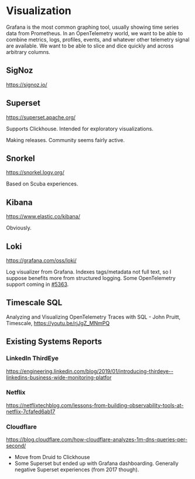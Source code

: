 # Visualization

Grafana is the most common graphing tool, usually showing time series data from Prometheus. In an OpenTelemetry world, we want to be able to combine metrics, logs, profiles, events, and whatever other telemetry signal are available. We want to be able to slice and dice quickly and across arbitrary columns.

## SigNoz
https://signoz.io/

## Superset
https://superset.apache.org/

Supports Clickhouse. Intended for exploratory visualizations.

Making releases. Community seems fairly active.

## Snorkel
https://snorkel.logv.org/

Based on Scuba experiences.

## Kibana
https://www.elastic.co/kibana/

Obviously.

## Loki
https://grafana.com/oss/loki/

Log visualizer from Grafana. Indexes tags/metadata not full text, so I suppose benefits more from structured logging. Some OpenTelemetry support coming in [#5363](https://github.com/grafana/loki/pull/5363).

## Timescale SQL
Analyzing and Visualizing OpenTelemetry Traces with SQL - John Pruitt, Timescale, https://youtu.be/rjJgZ_MNmPQ

## Existing Systems Reports
### LinkedIn ThirdEye
https://engineering.linkedin.com/blog/2019/01/introducing-thirdeye--linkedins-business-wide-monitoring-platfor

### Netflix
https://netflixtechblog.com/lessons-from-building-observability-tools-at-netflix-7cfafed6ab17

### Cloudflare
https://blog.cloudflare.com/how-cloudflare-analyzes-1m-dns-queries-per-second/

* Move from Druid to Clickhouse
* Some Superset but ended up with Grafana dashboarding. Generally negative Superset experiences (from 2017 though).
